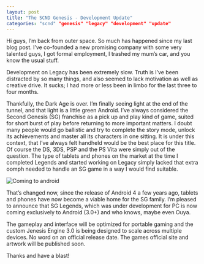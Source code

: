 ```yaml
---
layout: post
title: "The SCND Genesis - Development Update"
categories: "scnd" "genesis" "legacy" "development" "update"
---
```

Hi guys, I’m back from outer space. So much has happened since my last blog post. I’ve co-founded a new promising company 
with some very talented guys, I got formal employment, I trashed my mum’s car, and you know the usual stuff.

Development on Legacy has been extremely slow. Truth is I’ve been distracted by so many things, and also seemed to lack 
motivation as well as creative drive. It sucks; I had more or less been in limbo for the last three to four months.

Thankfully, the Dark Age is over. I’m finally seeing light at the end of the tunnel, and that light is a little green Android. 
I’ve always considered the Second Genesis (SG) franchise as a pick up and play kind of game, suited for short burst of 
play before returning to more important matters. I doubt many people would go ballistic and try to complete the story mode, 
unlock its achievements and master all its characters in one sitting. It is under this context, that I’ve always felt 
handheld would be the best place for this title. Of course the DS, 3DS, PSP and the PS Vita were simply out of the question. 
The type of tablets and phones on the market at the time I completed Legends and started working on Legacy simply lacked 
that extra oomph needed to handle an SG game in a way I would find suitable.

![Coming to android](http://www.scndgen.com/blog/130401_pic1.png)

That’s changed now, since the release of Android 4 a few years ago, tablets and phones have now become a viable home for 
the SG family. I’m pleased to announce that SG Legends, which was under development for PC is now coming exclusively to 
Android (3.0+) and who knows, maybe even Ouya.

The gameplay and interface will be optimized for portable gaming and the custom Jenesis Engine 3.0 is being designed to 
scale across multiple devices. No word on an official release date. The games official site and artwork will be published soon.

Thanks and have a blast!